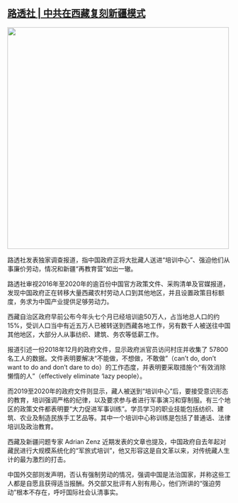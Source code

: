 <!--1600910268000-->
[路透社 | 中共在西藏复刻新疆模式](https://chinadigitaltimes.net/chinese/2020/09/%e4%b8%ad%e5%85%b1%e5%9c%a8%e8%a5%bf%e8%97%8f%e5%a4%8d%e5%88%bb%e6%96%b0%e7%96%86%e6%a8%a1%e5%bc%8f/)
------

<p><img src="https://chinadigitaltimes.net/chinese/files/2020/09/image.jpg" alt="" width="500" class="aligncenter size-full wp-image-656309" srcset="https://chinadigitaltimes.net/chinese/files/2020/09/image.jpg 2048w, https://chinadigitaltimes.net/chinese/files/2020/09/image-300x200.jpg 300w, https://chinadigitaltimes.net/chinese/files/2020/09/image-1024x683.jpg 1024w, https://chinadigitaltimes.net/chinese/files/2020/09/image-768x512.jpg 768w, https://chinadigitaltimes.net/chinese/files/2020/09/image-1536x1024.jpg 1536w, https://chinadigitaltimes.net/chinese/files/2020/09/image-1080x720.jpg 1080w" sizes="(max-width: 2048px) 100vw, 2048px" /></p><p>路透社发表独家调查报道，指中国政府正将大批藏人送进“培训中心”、强迫他们从事廉价劳动，情况和新疆“再教育营”如出一辙。</p><p>路透社审视2016年至2020年的逾百份中国官方政策文件、采购清单及官媒报道，发现中国政府正在转移大量西藏农村劳动人口到其他地区，并且设置政策目标额度，务求为中国产业提供足够劳动力。</p><p>西藏自治区政府早前公布今年头七个月已经培训逾50万人，占当地总人口的约15%，受训人口当中有近五万人已被转送到西藏各地工作，另有数千人被送往中国其他地区，大部分人从事纺织、建筑、务农等低薪工作。</p><p>报道引述一份2018年12月的政府文件，显示政府派官员访问村庄并收集了 57800 名工人的数据。文件表明要解决“不能做，不想做，不敢做”（can’t do, don’t want to do and don’t dare to do）的工作态度，并表明要采取措施个“有效消除懒惰的人”（effectively eliminate ‘lazy people）。</p><p>而2019至2020年的政府文件则显示，藏人被送到“培训中心”后，要接受意识形态的教育，培训强调严格的纪律，以及要求参与者进行军事演习和穿制服。有三个地区的政策文件都表明要“大力促进军事训练”。学员学习的职业技能包括纺织、建筑、农业及制造民族手工艺品等。其中一个培训中心称训练是包括了普通话、法律培训及政治教育。</p><p>西藏及新疆问题专家 Adrian Zenz 近期发表的文章也提及，中国政府自去年起对藏民进行大规模系统化的“军旅式培训”，他又形容这是自文革以来，对传统藏人生计的最为激烈的打击。</p><p>中国外交部则发声明，否认有强制劳动的情况，强调中国是法治国家，并称这些工人都是自愿且获得适当报酬。外交部又批评有人别有用心，他们所讲的“强迫劳动”根本不存在，呼吁国际社会认清事实。</p>
